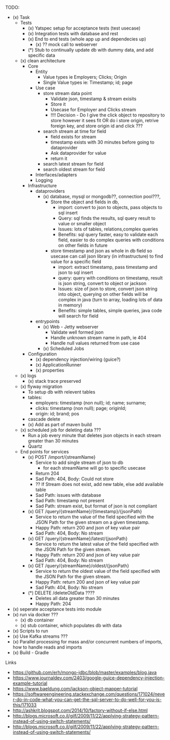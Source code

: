 TODO:

* (x) Task
    * Tests
        * (x) Yatspec setup for acceptance tests (test usecase)
        * (x) Integration tests with database and rest
        * (x) End to end tests (whole app up and dependecies up)
            * (x) ?? mock call to webserver
        * (*) Stub to continually update db with dummy data, and add specific data
    * (x) clean architecture
        * Core
            * Entity
                * Value types ie Employers; Clicks; Origin
                * Single Value types ie: Timestamp; id; page
            * Use case
                * store stream data point
                    - Validate json, timestamp  & stream exisits
                    - Store it
                    - Usecase for Employer and Clicks stream
                    - !!!! Decision - Do I give the click object to repository to store however it sees fit OR do i store origin, retrive foreign key, and store origin id and click ???
                * search stream at time for field
                    - field exists for stream
                    - timestamp exists with 30 minutes before going to dataprovider
                    - Ask dataprovider for value
                    - return it
                * search latest stream for field
                * search oldest stream for field
            * Interfaces/adapters
            * Logging
        * Infrastructure
            * dataproviders
                * (x) database, mysql or mongodb??, connection pool???,
                    * Store the object and fields in db,
                        * import: convert to json to objects, pass objects to sql insert
                        * Query: sql finds the results, sql query result to value or smaller object
                        * Issues: lots of tables, relations,complex queries
                        * Benefits: sql query faster, easy to validate each field, easier to do complex queries with conditions on other fields in future
                    * store timestamp and json as whole in db field so usecase can call json library (in infrastructure) to find value for a specific field
                        * import: extract timestamp, pass timestamp and json to sql insert
                        * query: query with conditions on timestamp, result is json string, convert to object or jackson
                        * Issues: size of json to store, convert json string into object, querying on other fields will be complex in java (turn to array, loading lots of data in memory)
                        * Benefits: simple tables, simple queries, java code will search for field
            * entrypoints
                * (x) Web - Jetty webserver
                    * Validate well formed json
                    * Handle unknown stream name in path, ie 404
                    * Handle null values returned from use case
                * (x) Scheduled Jobs
        * Configuration
            * (x) dependency injection/wiring (guice?)
            * (x) ApplicationRunner
            * (x) properties
    * (x) logs
        * (x)  stack trace preserved
    * (x) flyway migration
        - To setup db with relevent tables
        - tables:
            - employers: timestamp (non null); id; name; surname;
            - clicks: timestamp (non null); page; originId;
            - origin: id; brand; pos
        - cascade delete
        - (x) Add as part of maven build
    * (x) scheduled job for deleting data ???
        - Run a job every minute that deletes json objects in each stream greater than 30 minutes
        - Quartz
    * End points for services
        * (x) POST /import/{streamName}
            - Service to add single stream of json to db
                - for each streamName will go to specific usecase
            - Return 204
            - Sad Path: 404, Body: Could not store
            - ?? If Stream does not exist, add new table, else add available table
            - Sad Path: issues with database
            - Sad Path: timestamp not present
            - Sad Path: stream exist, but format of json is not compliant
        * (x) GET /query/{streamName}/{timestamp}/{jsonPath}
            - Service to return the value of the field specified with the JSON Path for the given stream on a given timestamp.
            - Happy Path: return 200 and json of key value pair
            - Sad Path: 404, Body: No stream
        * (x) GET /query/{streamName}/latest/{jsonPath}
            - Service to return the latest value of the field specified with the JSON Path for the given stream.
            - Happy Path: return 200 and json of key value pair
            - Sad Path: 404, Body: No stream
        * (x) GET /query/{streamName}/oldest/{jsonPath}
            - Service to return the oldest value of the field specified with the JSON Path for the given stream.
            - Happy Path: return 200 and json of key value pair
            - Sad Path: 404, Body: No stream
        * (*) DELETE /deleteOldData ????
            - Deletes all data greater than 30 minutes
            - Happy Path: 204
* (x) seperate acceptance tests into module
* (x) run via docker ???
    * (x) db container
    * (x) stub container, which populates db with data
* (x) Scripts to run
* (x) Use Kafka streams ???
* (x) Parallel processing for mass and/or concurrent numbers of imports, how to handle reads and imports
* (x) Build - Gradle

Links

* https://github.com/erh/mongo-jdbc/blob/master/examples/blog.java
* https://www.journaldev.com/2403/google-guice-dependency-injection-example-tutorial
* https://www.baeldung.com/jackson-object-mapper-tutorial
* https://softwareengineering.stackexchange.com/questions/171024/never-do-in-code-what-you-can-get-the-sql-server-to-do-well-for-you-is-this/171033
* http://ashkrit.blogspot.com/2014/10/factory-without-if-else.html
* http://blogs.microsoft.co.il/gilf/2009/11/22/applying-strategy-pattern-instead-of-using-switch-statements/
* http://blogs.microsoft.co.il/gilf/2009/11/22/applying-strategy-pattern-instead-of-using-switch-statements/